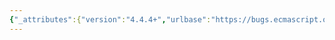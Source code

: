 ```yaml
---
{"_attributes":{"version":"4.4.4+","urlbase":"https://bugs.ecmascript.org/","maintainer":"dherman@mozilla.com"},"bug":{"bug_id":2293,"creation_ts":"2013-11-14 21:49:00 -0800","short_desc":"22.2.1.2: missing \"while\"","delta_ts":"2014-06-02 12:01:02 -0700","product":"Draft for 6th Edition","component":"editorial issue","version":"Rev 22: January 20, 2014 Draft","rep_platform":"All","op_sys":"All","bug_status":"RESOLVED","resolution":"FIXED","priority":"Normal","bug_severity":"normal","everconfirmed":true,"reporter":{"uid":"jmdyck","name":"Michael Dyck"},"assigned_to":{"uid":"allen","name":"Allen Wirfs-Brock"},"long_desc":[{"commentid":6789,"comment_count":0,"who":{"uid":"jmdyck","name":"Michael Dyck"},"bug_when":"2013-11-14 21:49:37 -0800","thetext":"In 22.2.1.2 \"%TypedArray% ( typedArray )\",\nstep 20.j says:\n    Repeat, count >0\n\nInsert \"while\" before \"count\"."},{"commentid":6805,"comment_count":1,"who":{"uid":"allen","name":"Allen Wirfs-Brock"},"bug_when":"2013-11-15 12:16:11 -0800","thetext":"fixed in rev22 editor's draft"},{"commentid":6992,"comment_count":2,"who":{"uid":"jmdyck","name":"Michael Dyck"},"bug_when":"2014-01-23 16:54:08 -0800","thetext":"In rev22, you inserted the \"while\", but now there's no space after the comma."},{"commentid":7082,"comment_count":3,"who":{"uid":"allen","name":"Allen Wirfs-Brock"},"bug_when":"2014-01-27 10:04:37 -0800","thetext":"fixed in Rev22 (January 20, 2013) release"},{"commentid":7158,"comment_count":4,"who":{"uid":"jmdyck","name":"Michael Dyck"},"bug_when":"2014-01-29 13:01:28 -0800","thetext":"See comment #2."},{"commentid":8467,"comment_count":5,"who":{"uid":"allen","name":"Allen Wirfs-Brock"},"bug_when":"2014-05-14 17:36:06 -0700","thetext":"fixed in rev25 editor's draft"},{"commentid":8826,"comment_count":6,"who":{"uid":"jmdyck","name":"Michael Dyck"},"bug_when":"2014-06-02 12:01:02 -0700","thetext":"confirmed fixed."}]}}
---
```


